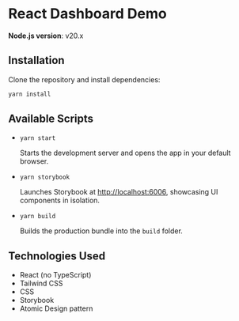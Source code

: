 # React Dashboard Demo

**Node.js version**: v20.x

## Installation

Clone the repository and install dependencies:

```bash
yarn install
````

## Available Scripts

* `yarn start`

  Starts the development server and opens the app in your default browser.

* `yarn storybook`

  Launches Storybook at [http://localhost:6006](http://localhost:6006), showcasing UI components in isolation.

* `yarn build`

  Builds the production bundle into the `build` folder.

## Technologies Used

* React (no TypeScript)
* Tailwind CSS
* CSS
* Storybook
* Atomic Design pattern
